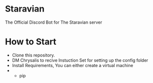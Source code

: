 # Staravian
The Official Discord Bot for The Staravian server

# How to Start
- Clone this repository. 
- DM Chrysalis to recive Instuction Set for setting up the config folder
- Install Requirements, You can either create a virtual machine
- - pip 